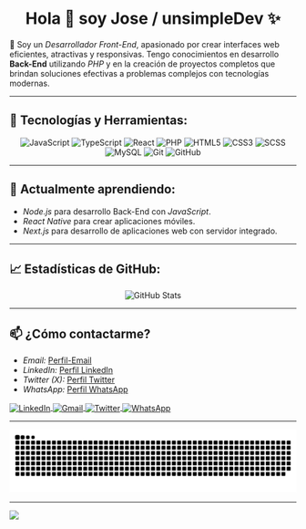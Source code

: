 <h1 align="center">Hola 👋  soy Jose / unsimpleDev ✨ </h1> 

🎯 Soy un *Desarrollador Front-End*, apasionado por crear interfaces web eficientes, atractivas y responsivas. Tengo conocimientos en desarrollo **Back-End** utilizando *PHP* y en la creación de proyectos completos que brindan soluciones efectivas a problemas complejos con tecnologías modernas.

---

## 🚀 Tecnologías y Herramientas:

<p align="center">
  <img src="https://img.shields.io/badge/-JavaScript-000?&logo=JavaScript" alt="JavaScript">
  <img src="https://img.shields.io/badge/-TypeScript-000?&logo=TypeScript" alt="TypeScript">
  <img src="https://img.shields.io/badge/-React-000?&logo=React" alt="React">
  <img src="https://img.shields.io/badge/-PHP-000?&logo=PHP" alt="PHP">
  <img src="https://img.shields.io/badge/-HTML5-000?&logo=HTML5" alt="HTML5">
  <img src="https://img.shields.io/badge/-CSS3-000?&logo=CSS3" alt="CSS3">
  <img src="https://img.shields.io/badge/-SCSS-000?&logo=Sass" alt="SCSS">
  <img src="https://img.shields.io/badge/-MySQL-000?&logo=MySQL" alt="MySQL">
  <img src="https://img.shields.io/badge/-Git-000?&logo=Git" alt="Git">
  <img src="https://img.shields.io/badge/-GitHub-000?&logo=GitHub" alt="GitHub">
</p>

---

## 🌱 Actualmente aprendiendo:

- *Node.js* para desarrollo Back-End con *JavaScript*.
- *React Native* para crear aplicaciones móviles.
- *Next.js* para desarrollo de aplicaciones web con servidor integrado.

---

## 📈 Estadísticas de GitHub:

<p align="center">
  <img src="https://github-readme-stats.vercel.app/api?username=ArguetaE&show_icons=true&theme=dark&count_private=true&include_all_commits=true&cache_seconds=1800" alt="GitHub Stats">
</p>

---

## 📫 ¿Cómo contactarme?

- *Email:* [Perfil-Email](mailto:joseramonarguetaespinoza900@gmail.com)
- *LinkedIn:* [Perfil LinkedIn](https://www.linkedin.com/in/jose-argueta-b1a820243/)
- *Twitter (X):* [Perfil Twitter](https://x.com/JoseArgueta23)
- *WhatsApp:* [Perfil WhatsApp](https://wa.me/50236280585)

<p align="left">
  <a href="https://www.linkedin.com/in/jose-argueta-b1a820243/" target="blank">
    <img align="center" src="https://img.shields.io/badge/LinkedIn-0077B5?style=for-the-badge&logo=linkedin&logoColor=white" alt="LinkedIn"/>
  </a>
  <a href="mailto:joseramonarguetaespinoza900@gmail.com" target="blank">
    <img align="center" src="https://img.shields.io/badge/Gmail-D14836?style=for-the-badge&logo=gmail&logoColor=white" alt="Gmail"/>
  </a>
  <a href="https://x.com/JoseArgueta23" target="blank">
    <img align="center" src="https://img.shields.io/badge/Twitter-000000?style=for-the-badge&logo=x&logoColor=white" alt="Twitter"/>
  </a>
  <a href="https://wa.me/50236280585" target="blank">
    <img align="center" src="https://img.shields.io/badge/WhatsApp-25D366?style=for-the-badge&logo=whatsapp&logoColor=white" alt="WhatsApp"/>
  </a>
</p>


---
<picture>
  <source
    media="(prefers-color-scheme: dark)"
    srcset="https://raw.githubusercontent.com/platane/snk/output/github-contribution-grid-snake-dark.svg"
  />
  <source
    media="(prefers-color-scheme: light)"
    srcset="https://raw.githubusercontent.com/platane/snk/output/github-contribution-grid-snake.svg"
  />
  <img
    alt="github contribution grid snake animation"
    src="https://raw.githubusercontent.com/platane/snk/output/github-contribution-grid-snake.svg"
  />
</picture>

---

<p align="left">
  <a href="https://skillicons.dev">
    <img src="https://skillicons.dev/icons?i=androidstudio,cpp,php,css,html,js,mysql,git,github,vscode&perline=12" />
  </a>
</p>
